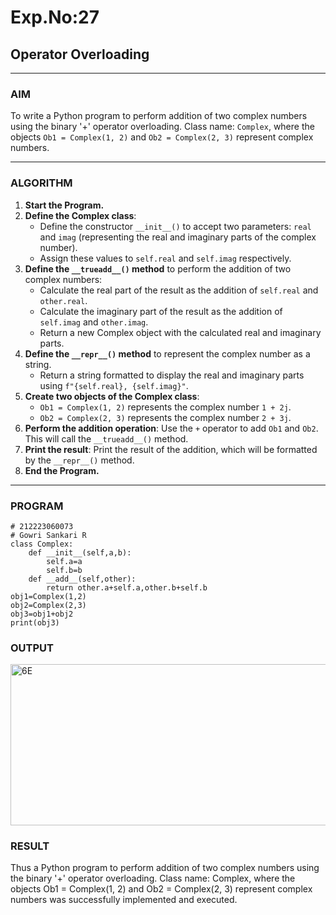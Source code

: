 # Exp.No:27  
## Operator Overloading

---

### AIM  
To write a Python program to perform addition of two complex numbers using the binary '+' operator overloading. Class name: `Complex`, where the objects `Ob1 = Complex(1, 2)` and `Ob2 = Complex(2, 3)` represent complex numbers.

---

### ALGORITHM

1. **Start the Program.**
2. **Define the Complex class**:
   - Define the constructor `__init__()` to accept two parameters: `real` and `imag` (representing the real and imaginary parts of the complex number).
   - Assign these values to `self.real` and `self.imag` respectively.
3. **Define the `__trueadd__()` method** to perform the addition of two complex numbers:
   - Calculate the real part of the result as the addition of `self.real` and `other.real`.
   - Calculate the imaginary part of the result as the addition of `self.imag` and `other.imag`.
   - Return a new Complex object with the calculated real and imaginary parts.
4. **Define the `__repr__()` method** to represent the complex number as a string.
   - Return a string formatted to display the real and imaginary parts using `f"{self.real}, {self.imag}"`.
5. **Create two objects of the Complex class**:
   - `Ob1 = Complex(1, 2)` represents the complex number `1 + 2j`.
   - `Ob2 = Complex(2, 3)` represents the complex number `2 + 3j`.
6. **Perform the addition operation**: Use the `+` operator to add `Ob1` and `Ob2`. This will call the `__trueadd__()` method.
7. **Print the result**: Print the result of the addition, which will be formatted by the `__repr__()` method.
8. **End the Program.**

---

### PROGRAM

```
# 212223060073
# Gowri Sankari R
class Complex:
    def __init__(self,a,b):
        self.a=a
        self.b=b
    def __add__(self,other):
        return other.a+self.a,other.b+self.b
obj1=Complex(1,2)
obj2=Complex(2,3)
obj3=obj1+obj2
print(obj3)
```

### OUTPUT
<img width="1188" height="258" alt="6E" src="https://github.com/user-attachments/assets/11f65822-3c19-496b-8f7c-395625369367" />

### RESULT
Thus a Python program to perform addition of two complex numbers using the binary '+' operator overloading. Class name: Complex, where the objects Ob1 = Complex(1, 2) and Ob2 = Complex(2, 3) represent complex numbers was successfully implemented and executed.


